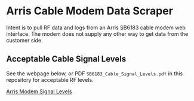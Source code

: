 # Arris Cable Modem Data Scraper

Intent is to pull RF data and logs from an Arris SB6183 cable modem web interface. The modem does not supply any other way to get data from the customer side.

## Acceptable Cable Signal Levels

See the webpage below, or PDF `SB6183_Cable_Signal_Levels.pdf` in this repository for acceptable RF levels.

[Arris Modem Signal Levels](https://arris.secure.force.com/consumers/articles/General_FAQs/SB6183-Cable-Signal-Levels)

